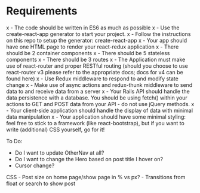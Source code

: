 # Requirements
x - The code should be written in ES6 as much as possible
x - Use the create-react-app generator to start your project.
x - Follow the instructions on this repo to setup the generator: create-react-app
x - Your app should have one HTML page to render your react-redux application
x - There should be 2 container components
x - There should be 5 stateless components
x - There should be 3 routes
x - The Application must make use of react-router and proper RESTful routing (should you choose to use react-router v3 please refer to the appropriate docs; docs for v4 can be found here)
x - Use Redux middleware to respond to and modify state change
x - Make use of async actions and redux-thunk middleware to send data to and receive data from a server
x - Your Rails API should handle the data persistence with a database. You should be using fetch() within your actions to GET and POST data from your API - do not use jQuery methods.
x - Your client-side application should handle the display of data with minimal data manipulation
x - Your application should have some minimal styling: feel free to stick to a framework (like react-bootstrap), but if you want to write (additional) CSS yourself, go for it!



To Do:

- Do I want to update OtherNav at all?
- Do I want to change the Hero based on post title I hover on?
- Cursor change?

CSS
    - Post size on home page/show page in % vs px?
    - Transitions from float or search to show post